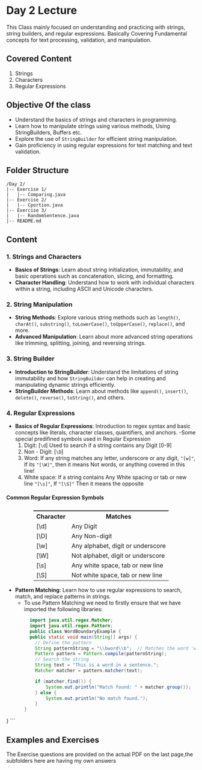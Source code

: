 # Day 2 Lecture
This Class mainly focused on understanding and practicing with strings, string builders, and regular expressions. Basically Covering Fundamental concepts for text processing, validation, and manipulation.
## Covered Content
1. Strings
2. Characters 
3. Regular Expressions
## Objective Of the class
- Understand the basics of strings and characters in programming.
- Learn how to manipulate strings using various methods, Using StringBuilders, Buffers etc.
- Explore the use of `StringBuilder` for efficient string manipulation.
- Gain proficiency in using regular expressions for text matching and text validation.
## Folder Structure 

```
/Day 2/
|-- Exercise 1/
|   |-- Comparing.java 
|-- Exercise 2/
|   |-- Cportion.java
|-- Exercise 3/
|   |-- RandomSentence.java 
|-- README.md
```

## Content

### 1. Strings and Characters

- **Basics of Strings**: Learn about string initialization, immutability, and basic operations such as concatenation, slicing, and formatting.
- **Character Handling**: Understand how to work with individual characters within a string, including ASCII and Unicode characters.

### 2. String Manipulation

- **String Methods**: Explore various string methods such as `length()`, `charAt()`, `substring()`, `toLowerCase()`, `toUpperCase()`, `replace()`, and more.
- **Advanced Manipulation**: Learn about more advanced string operations like trimming, splitting, joining, and reversing strings.

### 3. String Builder

- **Introduction to StringBuilder**: Understand the limitations of string immutability and how `StringBuilder` can help in creating and manipulating dynamic strings efficiently.
- **StringBuilder Methods**: Learn about methods like `append()`, `insert()`, `delete()`, `reverse()`, `toString()`, and others.

### 4. Regular Expressions

- **Basics of Regular Expressions**: Introduction to regex syntax and basic concepts like literals, character classes, quantifiers, and anchors.
  -Some special predifined symbols used in Regular Expression 
    1. Digit: [` \d `]  Used to search if a string contains any Digit [0-9]
    2. Non - Digit: [` \D `] 
    3. Word: If any string matches any letter, underscore or any digit, ``` "[w]" ```, If its ``` "[\W]" ```, then it means Not words, or anything covered in this line!
    4. White space: If a string contains Any White spacing or tab or new line ``` "[\s]" ```, If ``` "[\S]" ``` Then it means the opposite
#### Common Regular Expression Symbols
<div style="text-align: center;">
<table style="display:flex; align-items:center; justify-content:center;">
  <tr>
    <th>Character</th>
    <th>Matches</th>
  </tr>
  <tr>
    <td>[\d]</td>
    <td>Any Digit</td>
  </tr>
  <tr>
    <td>[\D]</td>
    <td>Any Non-digit</td>
  </tr>
  <tr>
    <td>[\w]</td>
    <td>Any alphabet, digit or underscore</td>
  </tr>
  <tr>
    <td>[\W]</td>
    <td>Not alphabet, digit or underscore</td>
  </tr>
  <tr>
    <td>[\s]</td>
    <td>Any white space, tab or new line</td>
  </tr>
  <tr>
    <td>[\S]</td>
    <td>Not white space, tab or new line</td>
  </tr>
</table>
</div>



- **Pattern Matching**: Learn how to use regular expressions to search, match, and replace patterns in strings.
  - To use Pattern Matching we need to firstly ensure that we have imported the following libraries: 
    ```java
      import java.util.regex.Matcher;
      import java.util.regex.Pattern;
      public class WordBoundaryExample {
      public static void main(String[] args) {
        // Define the pattern
        String patternString = "\\bword\\b";  // Matches the word 'word' as a whole word
        Pattern pattern = Pattern.compile(patternString);
        // Search the string
        String text = "This is a word in a sentence.";
        Matcher matcher = pattern.matcher(text);

        if (matcher.find()) {
            System.out.println("Match found: " + matcher.group());
        } else {
            System.out.println("No match found.");
        }
    }
} ```

## Examples and Exercises
The Exercise questions are provided on the actual PDF on the last page,the subfolders here are having my own answers
